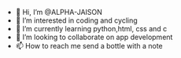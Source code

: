 - 👋 Hi, I’m @ALPHA-JAISON 
- 👀 I’m interested in coding and cycling
- 🌱 I’m currently learning python,html, css and c
- 💞️ I’m looking to collaborate on app development
- 📫 How to reach me send a bottle with a note

<!---
ALPHA-JAISON/ALPHA-JAISON is a ✨ special ✨ repository because its `README.md` (this file) appears on your GitHub profile.
You can click the Preview link to take a look at your changes.
--->
